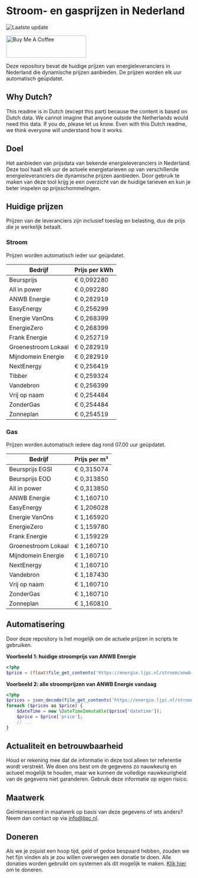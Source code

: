 # Stroom- en gasprijzen in Nederland

![Laatste update](https://img.shields.io/badge/laatste%20update-2025--09--28%2005%3A00%20CET-brightgreen)

<a href="https://www.buymeacoffee.com/Lars-" target="_blank"><img src="https://cdn.buymeacoffee.com/buttons/v2/default-orange.png" alt="Buy Me A Coffee" height="60" style="height: 60px !important;width: 217px !important;" ></a>

Deze repository bevat de huidige prijzen van energieleveranciers in Nederland die dynamische prijzen aanbieden. De prijzen worden elk uur automatisch geüpdatet.

## Why Dutch?

This readme is in Dutch (except this part) because the content is based on Dutch data. We cannot imagine that anyone outside the Netherlands would need this data. If you do, please let us know. Even with this Dutch readme, we think
everyone will understand how it works.

## Doel

Het aanbieden van prijsdata van bekende energieleveranciers in Nederland. Deze tool haalt elk uur de actuele energietarieven op van verschillende energieleveranciers die dynamische prijzen aanbieden. Door gebruik te maken van deze tool
krijg je een overzicht van de huidige tarieven en kun je beter inspelen op prijsschommelingen.

## Huidige prijzen

Prijzen van de leveranciers zijn inclusief toeslag en belasting, dus de prijs die je werkelijk betaalt.

### Stroom

Prijzen worden automatisch ieder uur geüpdatet.

 Bedrijf | Prijs per kWh 
---------|---------------
Beursprijs | € 0,092280
All in power | € 0,092280
ANWB Energie | € 0,282919
EasyEnergy | € 0,256299
Energie VanOns | € 0,268399
EnergieZero | € 0,268399
Frank Energie | € 0,252719
Groenestroom Lokaal | € 0,282919
Mijndomein Energie | € 0,282919
NextEnergy | € 0,256419
Tibber | € 0,259324
Vandebron | € 0,256399
Vrij op naam | € 0,254484
ZonderGas | € 0,254484
Zonneplan | € 0,254519


### Gas

Prijzen worden automatisch iedere dag rond 07.00 uur geüpdatet.

 Bedrijf | Prijs per m³ 
---------|--------------
Beursprijs EGSI | € 0,315074
Beursprijs EOD | € 0,313850
All in power | € 0,313850
ANWB Energie | € 1,160710
EasyEnergy | € 1,206028
Energie VanOns | € 1,165920
EnergieZero | € 1,159780
Frank Energie | € 1,159229
Groenestroom Lokaal | € 1,160710
Mijndomein Energie | € 1,160710
NextEnergy | € 1,160710
Vandebron | € 1,187430
Vrij op naam | € 1,160710
ZonderGas | € 1,160710
Zonneplan | € 1,160810


## Automatisering

Door deze repository is het mogelijk om de actuele prijzen in scripts te gebruiken.

**Voorbeeld 1: huidige stroomprijs van ANWB Energie**

```php
<?php
$price = (float)file_get_contents('https://energie.ljpc.nl/stroom/anwb-energie-nu.txt');

```

**Voorbeeld 2: alle stroomprijzen van ANWB Energie vandaag**

```php
<?php
$prices = json_decode(file_get_contents('https://energie.ljpc.nl/stroom/all-in-power-vandaag.json'),true);
foreach ($prices as $price) {
    $dateTime = new \DateTimeImmutable($price['datetime']);
    $price = $price['price'];
    // ...
}
```

## Actualiteit en betrouwbaarheid

Houd er rekening mee dat de informatie in deze tool alleen ter referentie wordt verstrekt. We doen ons best om de gegevens zo nauwkeurig en actueel mogelijk te houden, maar we kunnen de volledige nauwkeurigheid van de gegevens niet
garanderen. Gebruik deze informatie op eigen risico.

## Maatwerk

Geïnteresseerd in maatwerk op basis van deze gegevens of iets anders? Neem dan contact op
via [info@ljpc.nl](mailto:info@ljpc.nl?subject=Energie%20prijzen).

## Doneren

Als we je zojuist een hoop tijd, geld of gedoe bespaard hebben, zouden we het fijn vinden als je zou willen overwegen een
donatie te doen. Alle donaties worden gebruikt om systemen als dit mogelijk te
maken. [Klik hier](https://www.buymeacoffee.com/Lars-) om te doneren.
